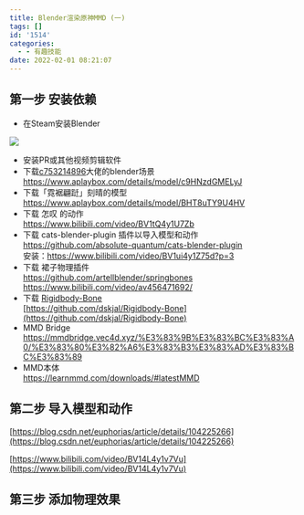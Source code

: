 ```yaml
---
title: Blender渲染原神MMD (一)
tags: []
id: '1514'
categories:
  - - 有趣技能
date: 2022-02-01 08:21:07
---
```


## 第一步 安装依赖

*   在Steam安装Blender

[![](https://img.limour.top/archives_2023/blog_wp/2022/02/image.webp)](https://img.limour.top/archives_2023/blog_wp/2022/02/image.webp)

*   安装PR或其他视频剪辑软件
*   下载[c753214896](https://space.bilibili.com/152332728)大佬的blender场景  
    https://www.aplaybox.com/details/model/c9HNzdGMELyJ
*   下载「霓裾翩跹」刻晴的模型  
    https://www.aplaybox.com/details/model/BHT8uTY9U4HV
*   下载 怎叹 的动作  
    https://www.bilibili.com/video/BV1tQ4y1U7Zb
*   下载 cats-blender-plugin 插件以导入模型和动作  
    https://github.com/absolute-quantum/cats-blender-plugin  
    安装：https://www.bilibili.com/video/BV1ui4y1Z75d?p=3
*   下载 裙子物理插件  
    https://github.com/artellblender/springbones  
    https://www.bilibili.com/video/av456471692/
*   下载 [Rigidbody-Bone](https://github.com/dskjal/Rigidbody-Bone)  
    [https://github.com/dskjal/Rigidbody-Bone](https://github.com/dskjal/Rigidbody-Bone)
*   MMD Bridge  
    https://mmdbridge.vec4d.xyz/%E3%83%9B%E3%83%BC%E3%83%A0/%E3%83%80%E3%82%A6%E3%83%B3%E3%83%AD%E3%83%BC%E3%83%89
*   MMD本体  
    https://learnmmd.com/downloads/#latestMMD

## 第二步 导入模型和动作

[https://blog.csdn.net/euphorias/article/details/104225266](https://blog.csdn.net/euphorias/article/details/104225266)

[https://www.bilibili.com/video/BV14L4y1v7Vu](https://www.bilibili.com/video/BV14L4y1v7Vu)

## 第三步 添加物理效果